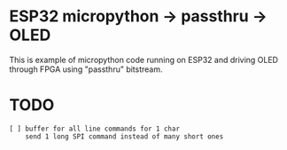 # ESP32 micropython -> passthru -> OLED

This is example of micropython code running
on ESP32 and driving OLED through FPGA using
"passthru" bitstream.

# TODO

    [ ] buffer for all line commands for 1 char
        send 1 long SPI command instead of many short ones